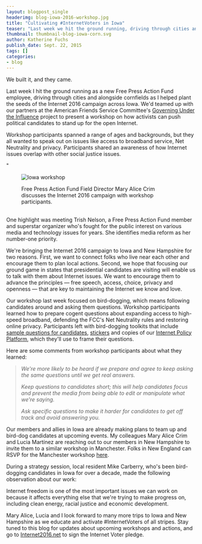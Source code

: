 ```yaml
---
layout: blogpost_single
headerimg: blog-iowa-2016-workshop.jpg
title: "Cultivating #InternetVoters in Iowa"
teaser: "Last week we hit the ground running, driving through cities and alongside cornfields as we helped plant the seeds of the Internet 2016 campaign across Iowa."
thumbnail: thumbnail-blog-iowa-corn.svg
author: Katherine Fuchs
publish_date: Sept. 22, 2015
tags: []
categories:
- blog
---
```

We built it, and they came.

Last week I hit the ground running as a new Free Press Action Fund employee, driving through cities and alongside cornfields as I helped plant the seeds of the Internet 2016 campaign across Iowa. We'd teamed up with our partners at the American Friends Service Committee's [Governing Under the Influence](http://gui.afsc.org) project to present a workshop on how activists can push political candidates to stand up for the open Internet.

Workshop participants spanned a range of ages and backgrounds, but they all wanted to speak out on issues like access to broadband service, Net Neutrality and privacy. Participants shared an awareness of how Internet issues overlap with other social justice issues.

"<figure>
  <img src='https://internet2016.net/assets/img/blog-iowa-workshop.jpg' alt='Iowa workshop' />
  <figcaption>Free Press Action Fund Field Director Mary Alice Crim discusses the Internet 2016 campaign with workshop participants.</figcaption></figure>
<br>
One highlight was meeting Trish Nelson, a Free Press Action Fund member and superstar organizer who's fought for the public interest on various media and technology issues for years. She identifies media reform as her number-one priority.

We're bringing the Internet 2016 campaign to Iowa and New Hampshire for two reasons. First, we want to connect folks who live near each other and encourage them to plan local actions. Second, we hope that focusing our ground game in states that presidential candidates are visiting will enable us to talk with them about Internet issues. We want to encourage them to advance the principles &mdash; free speech, access, choice, privacy and openness &mdash; that are key to maintaining the Internet we know and love.

Our workshop last week focused on bird-dogging, which means following candidates around and asking them questions. Workshop participants learned how to prepare cogent questions about expanding access to high-speed broadband, defending the FCC's Net Neutrality rules and restoring online privacy. Participants left with bird-dogging toolkits that include <a href="https://internet2016.net/toolkits/educate-the-candidates/">sample questions for candidates</a>, <a href="https://internet2016.net/">stickers</a> and copies of our <a href="https://internet2016.net/policyplatform/">Internet Policy Platform</a>, which they'll use to frame their questions.

Here are some comments from workshop participants about what they learned:
<blockquote>
<p><em>We're more likely to be heard if we prepare and agree to keep asking the same questions until we get real answers.</em></p>

<p><em>Keep questions to candidates short; this will help candidates focus and prevent the media from being able to edit or manipulate what we're saying.</em></p>

<p><em>Ask specific questions to make it harder for candidates to get off track and avoid answering you.</em></p>
</blockquote>
Our members and allies in Iowa are already making plans to team up and bird-dog candidates at upcoming events. My colleagues Mary Alice Crim and Lucia Martínez are reaching out to our members in New Hampshire to invite them to a similar workshop in Manchester. Folks in New England can RSVP for the Manchester workshop <a href="mailto:lmartinez@freepress.net?subject=New%20Hampshire%20Bird-Dog%20Workshop">here</a>.

During a strategy session, local resident Mike Carberry, who's been bird-dogging candidates in Iowa for over a decade, made the following observation about our work:

Internet freedom is one of the most important issues we can work on because it affects everything else that we're trying to make progress on, including clean energy, racial justice and economic development.

Mary Alice, Lucia and I look forward to many more trips to Iowa and New Hampshire as we educate and activate #InternetVoters of all stripes. Stay tuned to this blog for updates about upcoming workshops and actions, and go to [Internet2016.net](https://internet2016.net/) to sign the Internet Voter pledge.
